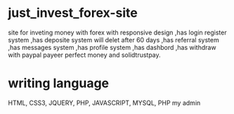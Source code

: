 # just_invest_forex-site
site for inveting money with forex with responsive design ,has login register system ,has deposite system will delet after 60 days ,has referral system ,has messages system ,has profile system ,has dashbord ,has withdraw with paypal payeer perfect money and solidtrustpay.

# writing language
HTML, CSS3, JQUERY, PHP, JAVASCRIPT, MYSQL, PHP my admin
